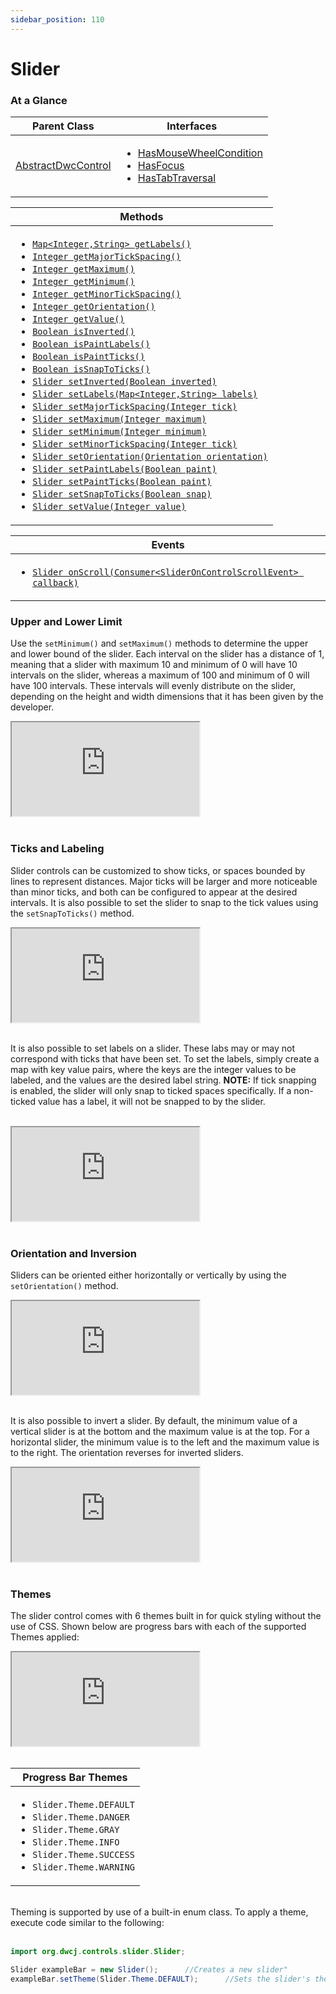 ```yaml
---
sidebar_position: 110
---
```


# Slider

### At a Glance

|Parent Class| Interfaces |
|------------|------------|
|[AbstractDwcControl](#)| <ul><li>[HasMouseWheelCondition](#)</li><li>[HasFocus](#)</li><li>[HasTabTraversal](#)</li></ul>|

| Methods |
|------------|
| <ul><li>[`Map<Integer,String> getLabels()`](#)</li><li>[`Integer getMajorTickSpacing()`](#)</li><li>[`Integer getMaximum()`](#)</li><li>[`Integer getMinimum()`](#)</li><li>[`Integer getMinorTickSpacing()`](#)</li><li>[`Integer getOrientation()`](#)</li><li>[`Integer getValue()`](#)</li><li>[`Boolean isInverted()`](#)</li><li>[`Boolean isPaintLabels()`](#)</li><li>[`Boolean isPaintTicks()`](#)</li><li>[`Boolean isSnapToTicks()`](#)</li><li>[`Slider setInverted(Boolean inverted)`](#)</li><li>[`Slider setLabels(Map<Integer,String> labels)`](#)</li><li>[`Slider setMajorTickSpacing(Integer tick)`](#)</li><li>[`Slider setMaximum(Integer maximum)`](#)</li><li>[`Slider setMinimum(Integer minimum)`](#)</li><li>[`Slider setMinorTickSpacing(Integer tick)`](#)</li><li>[`Slider setOrientation(Orientation orientation)`](#)</li><li>[`Slider setPaintLabels(Boolean paint)`](#)</li><li>[`Slider setPaintTicks(Boolean paint)`](#)</li><li>[`Slider setSnapToTicks(Boolean snap)`](#)</li><li>[`Slider setValue(Integer value)`](#)</li></ul>|


| Events |
|------------|
| <ul><li>[`Slider onScroll(Consumer<SliderOnControlScrollEvent> callback)`](#)</li></ul> |


### Upper and Lower Limit

Use the `setMinimum()` and `setMaximum()` methods to determine the upper and lower bound of the slider. Each interval on the slider has a distance of 1, meaning that a slider with maximum 10 and minimum of 0 will have 10 intervals on the slider, whereas a maximum of 100 and minimum of 0 will have 100 intervals. These intervals will evenly distribute on the slider, depending on the height and width dimensions that it has been given by the developer. 

<iframe 
loading="lazy"
src='https://hot.bbx.kitchen/webapp/controlsamples?class=control_demos.sliderdemos.SliderMaxMinDemo' 
style={{"width": "100%", "height":"225px"}}></iframe><br/><br />

### Ticks and Labeling

Slider controls can be customized to show ticks, or spaces bounded by lines to represent distances. Major ticks will be larger and more noticeable than minor ticks, and both can be configured to appear at the desired intervals. It is also possible to set the slider to snap to the tick values using the `setSnapToTicks()` method.

<iframe 
loading="lazy"
src='https://hot.bbx.kitchen/webapp/controlsamples?class=control_demos.sliderdemos.SliderTickDemo' 
style={{"width": "100%", "height":"250px"}}></iframe><br/><br />

It is also possible to set labels on a slider. These labs may or may not correspond with ticks that have been set. To set the labels, simply create a map with key value pairs, where the keys are the integer values to be labeled, and the values are the desired label string. 
<b>NOTE:</b> If tick snapping is enabled, the slider will only snap to ticked spaces specifically. If a non-ticked value has a label, it will not be snapped to by the slider.
<br />
<br />

<iframe 
loading="lazy"
src='https://hot.bbx.kitchen/webapp/controlsamples?class=control_demos.sliderdemos.SliderLabelDemo' 
style={{"width": "100%", "height":"350px"}}></iframe><br/><br />


### Orientation and Inversion

Sliders can be oriented either horizontally or vertically by using the `setOrientation()` method.

<iframe 
loading="lazy"
src='https://hot.bbx.kitchen/webapp/controlsamples?class=control_demos.sliderdemos.SliderOrientationDemo' 
style={{"width": "100%", "height":"400px"}}></iframe><br/><br />

It is also possible to invert a slider. By default, the minimum value of a vertical slider is at the bottom and the maximum value is at the top. For a horizontal slider, the minimum value is to the left and the maximum value is to the right. The orientation reverses for inverted sliders.

<iframe 
loading="lazy"
src='https://hot.bbx.kitchen/webapp/controlsamples?class=control_demos.sliderdemos.SliderInversionDemo' 
style={{"width": "100%", "height":"200px"}}></iframe><br/><br />


### Themes

The slider control comes with 6 themes built in for quick styling without the use of CSS.
Shown below are progress bars with each of the supported Themes applied: <br/>

<iframe 
loading="lazy"
src='https://hot.bbx.kitchen/webapp/controlsamples?class=control_demos.sliderdemos.SliderThemesDemo' 
style={{"width": "100%", "height":"620px"}}></iframe><br/><br/>

|Progress Bar Themes|
|-|
|<ul><li>```Slider.Theme.DEFAULT```</li><li>```Slider.Theme.DANGER```</li><li>```Slider.Theme.GRAY```</li><li>```Slider.Theme.INFO```</li><li>```Slider.Theme.SUCCESS```</li><li>```Slider.Theme.WARNING```</li></ul>|

<br/>Theming is supported by use of a built-in enum class. To apply a theme, execute code similar to the following: <br/><br />

```java
import org.dwcj.controls.slider.Slider;

Slider exampleBar = new Slider();      //Creates a new slider"
exampleBar.setTheme(Slider.Theme.DEFAULT);      //Sets the slider's theme to be the default theme.
```